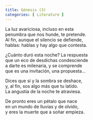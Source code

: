 ```yaml
---
title: Génesis (3)
categories: [ Literature ]
---
```


La luz avariciosa, incluso en esta<br>
penumbra que nos hunde, te pretende.<br>
Al fin, aunque el silencio se defiende,<br>
hablas: hablas y hay algo que contesta.<br>

¿Cuánto duró esta noche? La respuesta<br>
que un eco de desdichas condesciende<br>
a darte es milenaria, y se comprende<br>
que es una invitación, una propuesta…<br>

Dices que sí y la sombra se deshace,<br>
y, al fin, sos algo más que tu latido.<br>
La angustia de la noche te atraviesa.<br>

De pronto eres un pétalo que nace<br>
en un mundo de lluvias y de olvido,<br>
y eres la muerte que a soñar empieza.
